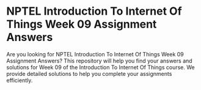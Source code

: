 # NPTEL Introduction To Internet Of Things Week 09 Assignment Answers

Are you looking for NPTEL Introduction To Internet Of Things Week 09 Assignment Answers? This repository will help you find your answers and solutions for Week 09 of the Introduction To Internet Of Things course. We provide detailed solutions to help you complete your assignments efficiently.